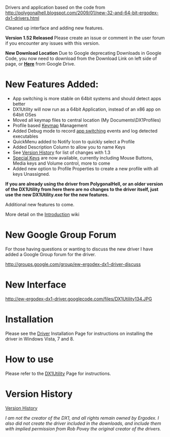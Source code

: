 Drivers and application based on the code from http://polygonalhell.blogspot.com/2009/01/new-32-and-64-bit-ergodex-dx1-drivers.html

Cleaned up interface and adding new features.

**Version 1.52 Released** Please create an issue or comment in the user forum if you encounter any issues with this version.

**New Download Location** Due to Google deprecating Downloads in Google Code, you now need to download from the Download Link on left side of page, or **[Here](https://drive.google.com/uc?export=download&id=0B_HRDZXdmpoLSTlNTWlidzlDSm8)** from Google Drive.

# New Features Added: #

  * App switching is more stable on 64bit systems and should detect apps better
  * DX1Utility will now run as a 64bit Application, instead of an x86 app on 64bit OSes
  * Moved all keymap files to central location (My Documents\DX1Profiles)
  * Profile based [Keymap](Keymap.md) Management
  * Added Debug mode to record [app switching](switching.md) events and log detected executables
  * QuickMenu added to Notify Icon to quickly select a Profile
  * Added Description Column to allow you to name Keys
  * See [Version History](Version.md) for list of changes with 1.3
  * [Special Keys](SpecialKeys.md) are now available, currently including Mouse Buttons, Media keys and Volume control, more to come
  * Added new option to Profile Properties to create a new profile with all keys Unassigned.

**If you are already using the driver from PolygonalHell, or an older version of the DX1Utility from here there are no changes to the driver itself, just use the new DX1Utility.exe for the new features.**

Additional new features to come.

More detail on the [Introduction](Introduction.md) wiki

# New Google Group Forum #

For those having questions or wanting to discuss the new driver I have added a Google Group forum for the driver.

http://groups.google.com/group/ew-ergodex-dx1-driver-discuss

# New Interface #

http://ew-ergodex-dx1-driver.googlecode.com/files/DX1Utility134.JPG

# Installation #

Please see the [Driver](Driver.md) Installation Page for instructions on installing the driver in Windows Vista, 7 and 8.

# How to use #

Please refer to the [DX1Utility](DX1Utility.md) Page for instructions.

# Version History #

[Version History](Version.md)


_I am not the creator of the DX1, and all rights remain owned by Ergodex.  I also did not create the driver included in the downloads, and include them with implied permission from Rob Povey the original creator of the drivers._